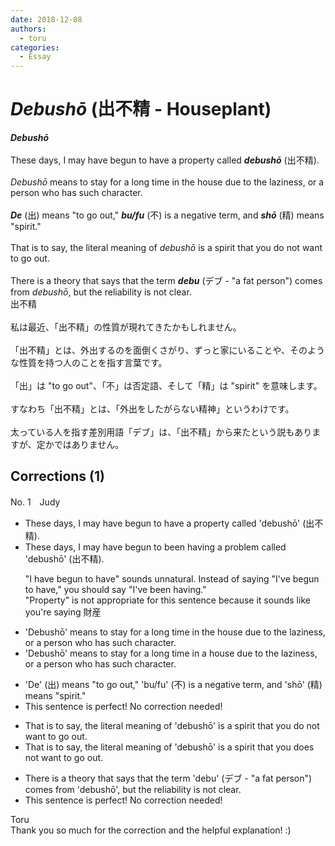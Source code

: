 ```yaml
---
date: 2018-12-08
authors:
  - toru
categories:
  - Essay
---
```


<h1 id="subject_show"><strong><em>Debushō</strong></em> (出不精 - Houseplant)</h1>
<div class="date" hidden>Dec 8, 2018 18:44</div>
<div id="post"><div id="body_show_ori">
<strong><em>Debushō</strong></em><br/><br/>These days, I may have begun to have a property called <strong><em>debushō</em></strong> (出不精).<br/><br/><em>Debushō</em> means to stay for a long time in the house due to the laziness, or a person who has such character.<br/><br/><strong><em>De</em></strong> (出) means "to go out," <strong><em>bu/fu</em></strong> (不) is a negative term, and <strong><em>shō</em></strong> (精) means "spirit."<br/><br/>That is to say, the literal meaning of <em>debushō</em> is a spirit that you do not want to go out.<br/><br/>There is a theory that says that the term <strong><em>debu</em></strong> (デブ - "a fat person") comes from <em>debushō</em>, but the reliability is not clear.
</div></div>

<!-- more -->

<div id="post_ja"><div id="body_show_mo">
出不精<br/><br/>私は最近、「出不精」の性質が現れてきたかもしれません。<br/><br/>「出不精」とは、外出するのを面倒くさがり、ずっと家にいることや、そのような性質を持つ人のことを指す言葉です。<br/><br/>「出」は "to go out"、「不」は否定語、そして「精」は "spirit" を意味します。<br/><br/>すなわち「出不精」とは、「外出をしたがらない精神」というわけです。<br/><br/>太っている人を指す差別用語「デブ」は、「出不精」から来たという説もありますが、定かではありません。
</div></div>

## Corrections (1)
<div id="block"><div class="first_name"> No. 1　<span class="just_name">Judy</span></div><div id="block2">
<ul class="correction_field">
<li class="incorrect">These days, I may have begun to have a property called 'debushō' (出不精).</li>
<li class="corrected correct">
<span class="sline">These days,</span> I may have <span class="sline">begun</span> <span class="sline">to</span> <span class="f_blue">been</span> <span class="f_blue">having</span> a <span class="f_blue">problem</span> called 'debushō' (出不精).
<p class="correction_comment">"I have begun to have" sounds unnatural. Instead of saying "I've begun to have," you should say "I've been having." <br/>"Property" is not appropriate for this sentence because it sounds like you're saying 財産</p>
</li>
</ul>
<ul class="correction_field">
<li class="incorrect">'Debushō' means to stay for a long time in the house due to the laziness, or a person who has such character.</li>
<li class="corrected correct">
'Debushō' means to stay for a long time in <span class="f_blue">a</span> house due to <span class="sline">the</span> laziness, or a person who has such character.
</li>
</ul>
<ul class="correction_field">
<li class="incorrect">'De' (出) means "to go out," 'bu/fu' (不) is a negative term, and 'shō' (精) means "spirit."</li>
<li class="corrected perfect">This sentence is perfect! No correction needed!</li>
</ul>
<ul class="correction_field">
<li class="incorrect">That is to say, the literal meaning of 'debushō' is a spirit that you do not want to go out.</li>
<li class="corrected correct">
That is to say, the literal meaning of 'debushō' is a spirit that <span class="sline">you</span> <span class="f_blue">does</span> not want to go out.
</li>
</ul>
<ul class="correction_field">
<li class="incorrect">There is a theory that says that the term 'debu' (デブ - "a fat person") comes from 'debushō', but the reliability is not clear.</li>
<li class="corrected perfect">This sentence is perfect! No correction needed!</li>
</ul>
</div><div class="name"><span class="just_name">Toru</span><br>
Thank you so much for the correction and the helpful explanation! :)
</div>
</div>
